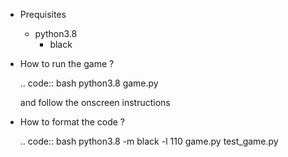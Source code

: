 * Prequisites
  * python3.8
    - black

* How to run the game ?

  .. code:: bash
     python3.8 game.py

  and follow the onscreen instructions

* How to format the code ?

  .. code:: bash
     python3.8 -m black -l 110 game.py test_game.py

